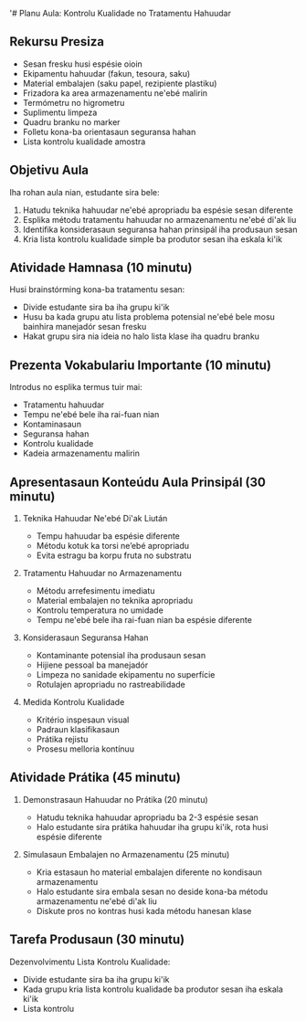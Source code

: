 '# Planu Aula: Kontrolu Kualidade no Tratamentu Hahuudar

## Rekursu Presiza

- Sesan fresku husi espésie oioin
- Ekipamentu hahuudar (fakun, tesoura, saku)
- Material embalajen (saku papel, rezipiente plastiku)
- Frizadora ka area armazenamentu ne'ebé malirin
- Termómetru no higrometru
- Suplimentu limpeza
- Quadru branku no marker
- Folletu kona-ba orientasaun seguransa hahan
- Lista kontrolu kualidade amostra

## Objetivu Aula

Iha rohan aula nian, estudante sira bele:
1. Hatudu teknika hahuudar ne'ebé apropriadu ba espésie sesan diferente
2. Esplika métodu tratamentu hahuudar no armazenamentu ne'ebé di'ak liu
3. Identifika konsiderasaun seguransa hahan prinsipál iha produsaun sesan
4. Kria lista kontrolu kualidade simple ba produtor sesan iha eskala ki'ik

## Atividade Hamnasa (10 minutu)

Husi brainstórming kona-ba tratamentu sesan:
- Divide estudante sira ba iha grupu ki'ik
- Husu ba kada grupu atu lista problema potensial ne'ebé bele mosu bainhira manejadór sesan fresku
- Hakat grupu sira nia ideia no halo lista klase iha quadru branku

## Prezenta Vokabulariu Importante (10 minutu)

Introdus no esplika termus tuir mai:
- Tratamentu hahuudar
- Tempu ne'ebé bele iha rai-fuan nian
- Kontaminasaun
- Seguransa hahan
- Kontrolu kualidade
- Kadeia armazenamentu malirin

## Apresentasaun Konteúdu Aula Prinsipál (30 minutu)

1. Teknika Hahuudar Ne'ebé Di'ak Liután
   - Tempu hahuudar ba espésie diferente
   - Métodu kotuk ka torsi ne’ebé apropriadu
   - Evita estragu ba korpu fruta no substratu

2. Tratamentu Hahuudar no Armazenamentu
   - Métodu arrefesimentu imediatu
   - Material embalajen no teknika apropriadu
   - Kontrolu temperatura no umidade
   - Tempu ne'ebé bele iha rai-fuan nian ba espésie diferente

3. Konsiderasaun Seguransa Hahan
   - Kontaminante potensial iha produsaun sesan
   - Hijiene pessoal ba manejadór
   - Limpeza no sanidade ekipamentu no superfície
   - Rotulajen apropriadu no rastreabilidade

4. Medida Kontrolu Kualidade
   - Kritério inspesaun visual
   - Padraun klasifikasaun
   - Prátika rejistu
   - Prosesu melloria kontínuu

## Atividade Prátika (45 minutu)

1. Demonstrasaun Hahuudar no Prátika (20 minutu)
   - Hatudu teknika hahuudar apropriadu ba 2-3 espésie sesan
   - Halo estudante sira prátika hahuudar iha grupu ki'ik, rota husi espésie diferente

2. Simulasaun Embalajen no Armazenamentu (25 minutu)
   - Kria estasaun ho material embalajen diferente no kondisaun armazenamentu
   - Halo estudante sira embala sesan no deside kona-ba métodu armazenamentu ne'ebé di'ak liu
   - Diskute pros no kontras husi kada métodu hanesan klase

## Tarefa Produsaun (30 minutu)

Dezenvolvimentu Lista Kontrolu Kualidade:
- Divide estudante sira ba iha grupu ki'ik
- Kada grupu kria lista kontrolu kualidade ba produtor sesan iha eskala ki'ik
- Lista kontrolu